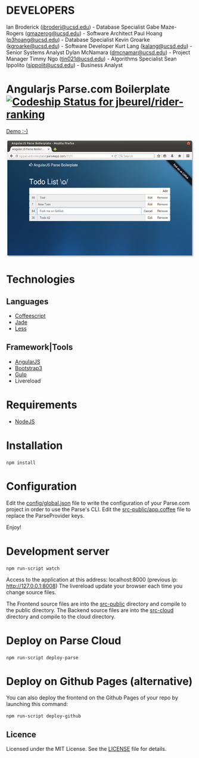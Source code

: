 # DEVELOPERS
Ian Broderick (ibroderi@ucsd.edu) - Database Specialist
Gabe Maze-Rogers (gmazerog@ucsd.edu) - Software Architect
Paul Hoang (p3hoang@ucsd.edu) - Database Specialist
Kevin Groarke (kgroarke@ucsd.edu) - Software Developer
Kurt Lang (kalang@ucsd.edu) - Senior Systems Analyst 
Dylan McNamara (dmcnamar@ucsd.edu) - Project Manager
Timmy Ngo	(tin021@ucsd.edu) - Algorithms Specialist
Sean Ippolito  (sippolit@ucsd.edu) - Business Analyst

Angularjs Parse.com Boilerplate  [ ![Codeship Status for jbeurel/rider-ranking](https://codeship.com/projects/353a5570-49bb-0132-890d-62ad83b9cfff/status?branch=master)](https://codeship.com/projects/55198)
===============================

[Demo :-)](http://ng-parse-boilerplate.parseapp.com)

![Demo Screenshot](./doc/angular-parse-boilerplate.png)

# Technologies

## Languages
- [Coffeescript](http://coffeescript.org/)
- [Jade](http://jade-lang.com/)
- [Less](http://www.lesscss.org/)

## Framework|Tools
- [AngularJS](http://angularjs.org/)
- [Bootstrap3](http://getbootstrap.com/)
- [Gulp](http://gulpjs.com/)
- Livereload

# Requirements

- [NodeJS](http://nodejs.org/)

# Installation

  `npm install`

# Configuration

Edit the [config/global.json](./config/global.json) file to write the configuration of your Parse.com project in order to use the Parse's CLI.
Edit the [src-public/app.coffee](./src-public/app.coffee) file to replace the ParseProvider keys.

Enjoy!

# Development server

  `npm run-script watch`

Access to the application at this address: localhost:8000 (previous ip: http://127.0.0.1:8008)
The livereload update your browser each time you change source files.

The Frontend source files are into the [src-public](./src-public) directory and compile to the public directory.
The Backend source files are into the [src-cloud](./src-cloud) directory and compile to the cloud directory.

# Deploy on Parse Cloud

  `npm run-script deploy-parse`

# Deploy on Github Pages (alternative)

You can also deploy the frontend on the Github Pages of your repo by launching this command:

  `npm run-script deploy-github`

## Licence

Licensed under the MIT License. See the [LICENSE](LICENSE) file for details.
